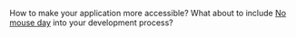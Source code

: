 How to make your application more accessible? What about to include [No mouse day](https://www.npmjs.com/package/no-mouse-days) into your development process?
